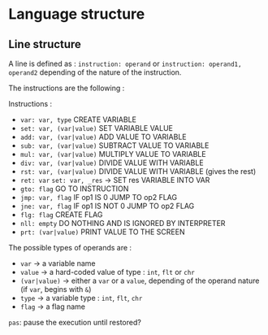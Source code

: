 # Language structure

## Line structure

A line is defined as : `instruction: operand` or `instruction: operand1, operand2` depending of the nature of the instruction.

The instructions are the following :

Instructions :

- `var: var, type`                       CREATE VARIABLE
- `set: var, (var|value)`                SET VARIABLE VALUE
- `add: var, (var|value)`                ADD VALUE TO VARIABLE
- `sub: var, (var|value)`                SUBTRACT VALUE TO VARIABLE
- `mul: var, (var|value)`                MULTIPLY VALUE TO VARIABLE
- `div: var, (var|value)`                DIVIDE VALUE WITH VARIABLE
- `rst: var, (var|value)`                DIVIDE VALUE WITH VARIABLE (gives the rest)
- `ret: var`                             `set: var, _res` -> SET res VARIABLE INTO VAR
- `gto: flag`                            GO TO INSTRUCTION
- `jmp: var, flag`                       IF op1 IS 0 JUMP TO op2 FLAG
- `jne: var, flag`                       IF op1 IS NOT 0 JUMP TO op2 FLAG
- `flg: flag`                            CREATE FLAG
- `nll: empty`                           DO NOTHING AND IS IGNORED BY INTERPRETER
- `prt: (var|value)`                     PRINT VALUE TO THE SCREEN

The possible types of operands are :

- `var` -> a variable name
- `value` -> a hard-coded value of type : `int`, `flt` or `chr`
- `(var|value)` -> either a `var` or a `value`, depending of the operand nature (if `var`, begins with `&`)
- `type` -> a variable type : `int`, `flt`, `chr`
- `flag` -> a flag name

`pas`: pause the execution until restored?
